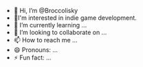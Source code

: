 - 👋 Hi, I’m @Broccolisky
- 👀I'm interested in indie game development.
- 🌱 I’m currently learning ...
- 💞️ I’m looking to collaborate on ...
- 📫 How to reach me ...
- 😄 Pronouns: ...
- ⚡ Fun fact: ...

<!---
Broccolisky/Broccolisky is a ✨ special ✨ repository because its `README.md` (this file) appears on your GitHub profile.
You can click the Preview link to take a look at your changes.
--->
